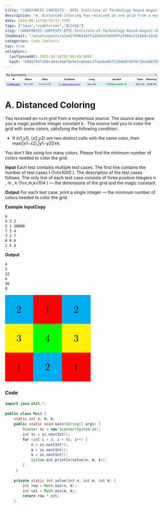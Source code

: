 ```yaml
---
title: "CODEFORCES CONTESTS - EPIC Institute of Technology Round August 2024 (Div. 1 + Div. 2) - Distanced Coloring"
description: "A. Distanced Coloring You received an n×m grid from a mysterious source. The source also gave you a magic positive integer constant k . The source tol"
date: 2024-08-11T16:53:17.739Z
tags: ["Java","codeforces","알고리즘"]
slug: "CODEFORCES-CONTESTS-EPIC-Institute-of-Technology-Round-August-2024-Div.-1-Div.-2"
thumbnail: "/assets/posts/a1a42f696d16ffa28d43fb8509fa7860a212660c42c65798fe106b5faa24bee0.png"
categories: Code Contests
toc: true
velogSync:
  lastSyncedAt: 2025-08-26T02:06:09.909Z
  hash: "8400704f200cdd4c6b0f8e9e5c88ebc373ebba05f118468738f67281a887083f"
---
```


![](/assets/posts/a1a42f696d16ffa28d43fb8509fa7860a212660c42c65798fe106b5faa24bee0.png)

# A. Distanced Coloring
You received an n×m grid from a mysterious source. The source also gave you a magic positive integer constant k .
The source told you to color the grid with some colors, satisfying the following condition:
- If (x1,y1), (x2,y2) are two distinct cells with the same color, then max(|x1−x2|,|y1−y2|)≥k.

You don't like using too many colors. Please find the minimum number of colors needed to color the grid.

**Input**
Each test contains multiple test cases. The first line contains the number of test cases t (1≤t≤1000 ). The description of the test cases follows.
The only line of each test case consists of three positive integers n , m , k (1≤n,m,k≤104 ) — the dimensions of the grid and the magic constant.

**Output**
For each test case, print a single integer — the minimum number of colors needed to color the grid.

**Example**
**InputCopy**
```
6
3 3 2
5 1 10000
7 3 4
3 2 7
8 9 6
2 5 4
```

**Output**
```
4
5
12
6
36
8
```
![](/assets/posts/4025813b46911bf820c2367ef114952e0f0f6bd1d84034ddf9611e372f194ff3.png)


### Code
```java
import java.util.*;
 
public class Main {
	static int n, m, k;
    public static void main(String[] args) {
        Scanner sc = new Scanner(System.in);
        int tc = sc.nextInt();
        for (int i = 0; i < tc; i++) {
            n = sc.nextInt();
            m = sc.nextInt();
            k = sc.nextInt();
            System.out.println(solve(n, m, k));
        }
     }
 
    private static int solve(int n, int m, int k) {
        int row = Math.min(n, k);
        int col = Math.min(m, k);
        return row * col;
    }
```

